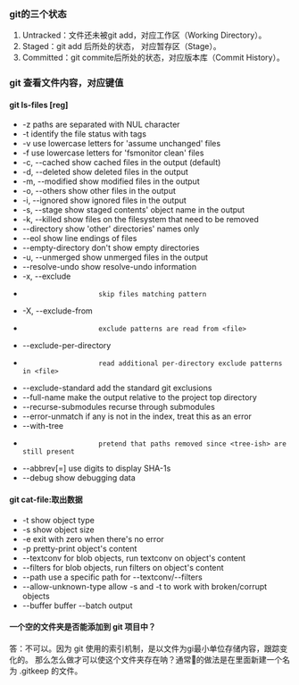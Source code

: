 ### git的三个状态
1. Untracked：文件还未被git add，对应工作区（Working Directory）。
2. Staged：git add 后所处的状态， 对应暂存区（Stage）。
3. Committed：git commite后所处的状态，对应版本库（Commit History）。

### git 查看文件内容，对应键值
#### git ls-files [reg]
  *  -z                    paths are separated with NUL character
  *  -t                    identify the file status with tags
  *  -v                    use lowercase letters for 'assume unchanged' files
  *  -f                    use lowercase letters for 'fsmonitor clean' files
  *  -c, --cached          show cached files in the output (default)
  *  -d, --deleted         show deleted files in the output
  *  -m, --modified        show modified files in the output
  *  -o, --others          show other files in the output
  *  -i, --ignored         show ignored files in the output
  *  -s, --stage           show staged contents' object name in the output
  *  -k, --killed          show files on the filesystem that need to be removed
  *  --directory           show 'other' directories' names only
  *  --eol                 show line endings of files
  *  --empty-directory     don't show empty directories
  *  -u, --unmerged        show unmerged files in the output
  *  --resolve-undo        show resolve-undo information
  *  -x, --exclude <pattern>
  *                        skip files matching pattern
  *  -X, --exclude-from <file>
  *                        exclude patterns are read from <file>
  *  --exclude-per-directory <file>
  *                        read additional per-directory exclude patterns in <file>
  *  --exclude-standard    add the standard git exclusions
  *  --full-name           make the output relative to the project top directory
  *  --recurse-submodules  recurse through submodules
  *  --error-unmatch       if any <file> is not in the index, treat this as an error
  *  --with-tree <tree-ish>
  *                        pretend that paths removed since <tree-ish> are still present
  *  --abbrev[=<n>]        use <n> digits to display SHA-1s
  *  --debug               show debugging data

#### git cat-file:取出数据
 *  -t                    show object type
 *  -s                    show object size
 *  -e                    exit with zero when there's no error
 *  -p                    pretty-print object's content
 *  --textconv            for blob objects, run textconv on object's content
 *  --filters             for blob objects, run filters on object's content
 *  --path <blob>         use a specific path for --textconv/--filters
 *  --allow-unknown-type  allow -s and -t to work with broken/corrupt objects
 *  --buffer              buffer --batch output

#### 一个空的文件夹是否能添加到 git 项目中？
答：不可以。因为 git 使用的索引机制，是以文件为gi最小单位存储内容，跟踪变化的。 那么怎么做才可以使这个文件夹存在呐？通常的做法是在里面新建一个名为 .gitkeep 的文件。